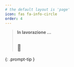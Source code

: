 ```yaml
---
# the default layout is 'page'
icon: fas fa-info-circle
order: 4
---
```


> **In lavorazione ...**
> ## 🤔
{: .prompt-tip }
